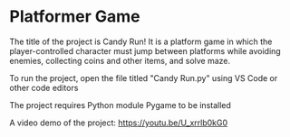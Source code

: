 # Platformer Game

The title of the project is Candy Run! It is a platform game in which the player-controlled character must jump between platforms while avoiding enemies, collecting coins and other items, and solve maze.

To run the project, open the file titled "Candy Run.py" using VS Code or other code editors

The project requires Python module Pygame to be installed

A video demo of the project: https://youtu.be/U_xrrlb0kG0


